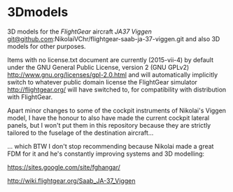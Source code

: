 # 3Dmodels
3D models for the *FlightGear* aircraft *JA37 Viggen* git@github.com:NikolaiVChr/flightgear-saab-ja-37-viggen.git
and also 3D models for other purposes.

Items with no license.txt document are currently (2015-vii-4) by default under the GNU General Public License, version 2 (GNU GPLv2) http://www.gnu.org/licenses/gpl-2.0.html
and will automatically implicitly switch to whatever public domain license the FlightGear simulator http://flightgear.org/ will have switched to, for compatibility with
distribution with FlightGear.

Apart minor changes to some of the cockpit instruments of Nikolai's Viggen model, I have the honour to also have made the current cockpit lateral panels, but I won't put them
in this repository because they are strictly tailored to the fuselage of the destination aircraft...

... which BTW I don't stop recommending because Nikolai made a great FDM for it and he's constantly improving systems and 3D modelling:

https://sites.google.com/site/fghangar/

http://wiki.flightgear.org/Saab_JA-37_Viggen




 